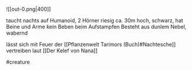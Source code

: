
![[out-0.png|400]]

taucht nachts auf
Humanoid, 2 Hörner
riesig ca. 30m hoch, schwarz, hat Beine und Arme
kein Beben beim Aufstampfen
Besteht aus dunlem Nebel, wabernd

lässt sich mit Feuer der [[Pflanzenwelt Tarimors (Buch)#Nachtesche]] vertreiben laut [[Der Kelef von Nana]] 

#creature 